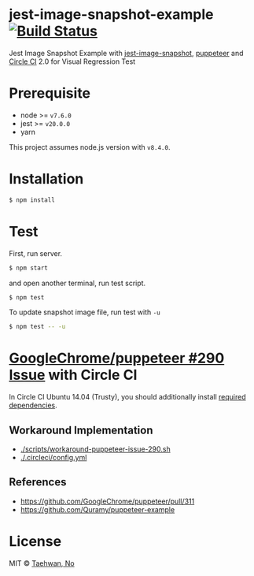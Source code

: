 # jest-image-snapshot-example [![Build Status](https://circleci.com/gh/taehwanno/jest-image-snapshot-example.svg?style=shield&circle-token=29400e7bd43d764abe44e65bd1dd61d773b4e32d)](https://circleci.com/gh/taehwanno/jest-image-snapshot-example)

Jest Image Snapshot Example with [jest-image-snapshot](https://github.com/americanexpress/jest-image-snapshot), [puppeteer](https://github.com/GoogleChrome/puppeteer) and [Circle CI](https://circleci.com/) 2.0 for Visual Regression Test

# Prerequisite

- node >= `v7.6.0`
- jest >= `v20.0.0`
- yarn

This project assumes node.js version with `v8.4.0`.

# Installation

```bash
$ npm install
```

# Test

First, run server.

```bash
$ npm start
```

and open another terminal, run test script.

```bash
$ npm test
```

To update snapshot image file, run test with `-u`

```bash
$ npm test -- -u
```

# [GoogleChrome/puppeteer #290 Issue](https://github.com/GoogleChrome/puppeteer/issues/290) with Circle CI

In Circle CI Ubuntu 14.04 (Trusty), you should additionally install [required dependencies](https://github.com/GoogleChrome/puppeteer/issues/290#issuecomment-322838700).

## Workaround Implementation
- [./scripts/workaround-puppeteer-issue-290.sh](./scripts/workaround-puppeteer-issue-290.sh)
- [./.circleci/config.yml](https://github.com/taehwanno/jest-image-snapshot-example/blob/86f15156785171695b616568e91dd115dad08a59/.circleci/config.yml#L22-L24)

## References
- https://github.com/GoogleChrome/puppeteer/pull/311
- https://github.com/Quramy/puppeteer-example

# License

MIT © [Taehwan, No](https://github.com/taehwanno)
